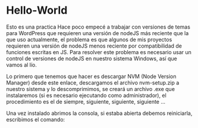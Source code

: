 # Hello-World
Esto es una practica
Hace poco empecé a trabajar con versiones de temas para WordPress que requieren una versión de nodeJS más reciente que la que uso actualmente, el problema es que algunos de mis proyectos requieren una versión de nodeJS menos reciente por compatibilidad de funciones escritas en JS. Para resolver este problema es necesario usar un control de versiones de nodeJS en nuestro sistema Windows, así que vamos al lío.

Lo primero que tenemos que hacer es descargar NVM (Node Version Manager) desde este enlace, descargamos el archivo nvm-setup.zip a nuestro sistema y lo descomprimimos, se creará un archivo .exe que instalaremos (si es necesario ejecutando como administrador), el procedimiento es el de siempre, siguiente, siguiente, siguiente …

Una vez instalado abrimos la consola, si estaba abierta debemos reiniciarla, escribimos el comando:
